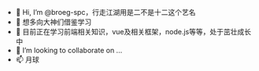 - 👋 Hi, I’m @broeg-spc，行走江湖用是二不是十二这个艺名
- 👀 想多向大神们借鉴学习
- 🌱 目前正在学习前端相关知识，vue及相关框架，node.js等等，处于茁壮成长中
- 💞️ I’m looking to collaborate on ...
- 📫 月球

<!---
broeg-spc/broeg-spc is a ✨ special ✨ repository because its `README.md` (this file) appears on your GitHub profile.
You can click the Preview link to take a look at your changes.
--->

